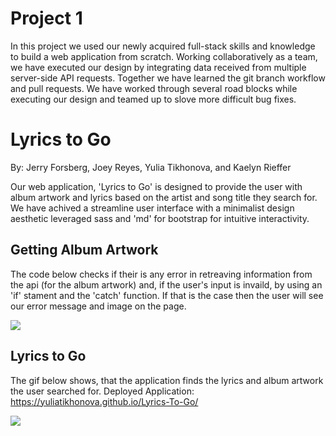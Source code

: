 
# Project 1
  In this project we used our newly acquired full-stack skills and knowledge to build a web application from scratch. Working collaboratively as a team, we have executed our design by integrating data received from multiple server-side API requests. Together we have learned the git branch workflow and pull requests. We have worked through several road blocks while executing our design and teamed up to slove more difficult bug fixes.

# Lyrics to Go
By: Jerry Forsberg, Joey Reyes, Yulia Tikhonova, and Kaelyn Rieffer

  Our web application, 'Lyrics to Go' is designed to provide the user with album artwork and lyrics based on the artist and song title they search for. We have achived a streamline user interface with a minimalist design aesthetic leveraged sass and 'md' for bootstrap for intuitive interactivity. 
 
## Getting Album Artwork
  The code below checks if their is any error in retreaving information from the api (for the album artwork) and, if the user's input is invaild, by using an 'if' stament and the 'catch' function. If that is the case then the user will see our  error message and image on the page. 
  
![](https://github.com/yuliatikhonova/Lyrics-To-Go/blob/master/images/codeSnippit.png)

## Lyrics to Go
  The gif below shows, that the application finds the lyrics and album artwork the user searched for. 
  Deployed Application: https://yuliatikhonova.github.io/Lyrics-To-Go/ 

![](https://github.com/yuliatikhonova/Lyrics-To-Go/blob/master/images/lyrics.gif)


